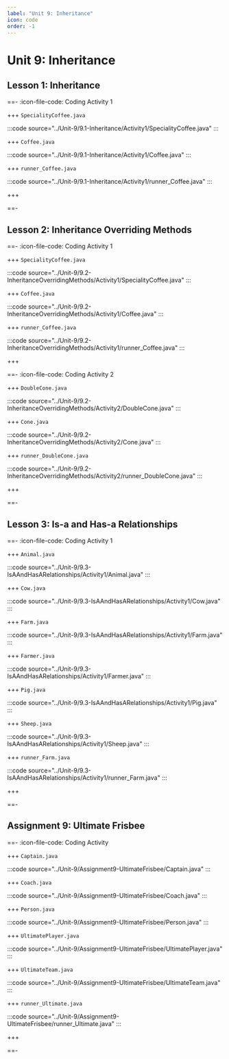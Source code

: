 ```yaml
---
label: "Unit 9: Inheritance"
icon: code
order: -1
---
```


# Unit 9: Inheritance

## Lesson 1: Inheritance

==- :icon-file-code: Coding Activity 1

+++ `SpecialityCoffee.java`

:::code source="../Unit-9/9.1-Inheritance/Activity1/SpecialityCoffee.java" :::

+++ `Coffee.java`

:::code source="../Unit-9/9.1-Inheritance/Activity1/Coffee.java" :::

+++ `runner_Coffee.java`

:::code source="../Unit-9/9.1-Inheritance/Activity1/runner_Coffee.java" :::

+++

==-

## Lesson 2: Inheritance Overriding Methods

==- :icon-file-code: Coding Activity 1

+++ `SpecialityCoffee.java`

:::code source="../Unit-9/9.2-InheritanceOverridingMethods/Activity1/SpecialityCoffee.java" :::

+++ `Coffee.java`

:::code source="../Unit-9/9.2-InheritanceOverridingMethods/Activity1/Coffee.java" :::

+++ `runner_Coffee.java`

:::code source="../Unit-9/9.2-InheritanceOverridingMethods/Activity1/runner_Coffee.java" :::

+++

==- :icon-file-code: Coding Activity 2

+++ `DoubleCone.java`

:::code source="../Unit-9/9.2-InheritanceOverridingMethods/Activity2/DoubleCone.java" :::

+++ `Cone.java`

:::code source="../Unit-9/9.2-InheritanceOverridingMethods/Activity2/Cone.java" :::

+++ `runner_DoubleCone.java`

:::code source="../Unit-9/9.2-InheritanceOverridingMethods/Activity2/runner_DoubleCone.java" :::

+++

==-

## Lesson 3: Is-a and Has-a Relationships

==- :icon-file-code: Coding Activity 1

+++ `Animal.java`

:::code source="../Unit-9/9.3-IsAAndHasARelationships/Activity1/Animal.java" :::

+++ `Cow.java`

:::code source="../Unit-9/9.3-IsAAndHasARelationships/Activity1/Cow.java" :::

+++ `Farm.java`

:::code source="../Unit-9/9.3-IsAAndHasARelationships/Activity1/Farm.java" :::

+++ `Farmer.java`

:::code source="../Unit-9/9.3-IsAAndHasARelationships/Activity1/Farmer.java" :::

+++ `Pig.java`

:::code source="../Unit-9/9.3-IsAAndHasARelationships/Activity1/Pig.java" :::

+++ `Sheep.java`

:::code source="../Unit-9/9.3-IsAAndHasARelationships/Activity1/Sheep.java" :::

+++ `runner_Farm.java`

:::code source="../Unit-9/9.3-IsAAndHasARelationships/Activity1/runner_Farm.java" :::

+++

==-

## Assignment 9: Ultimate Frisbee

==- :icon-file-code: Coding Activity

+++ `Captain.java`

:::code source="../Unit-9/Assignment9-UltimateFrisbee/Captain.java" :::

+++ `Coach.java`

:::code source="../Unit-9/Assignment9-UltimateFrisbee/Coach.java" :::

+++ `Person.java`

:::code source="../Unit-9/Assignment9-UltimateFrisbee/Person.java" :::

+++ `UltimatePlayer.java`

:::code source="../Unit-9/Assignment9-UltimateFrisbee/UltimatePlayer.java" :::

+++ `UltimateTeam.java`

:::code source="../Unit-9/Assignment9-UltimateFrisbee/UltimateTeam.java" :::

+++ `runner_Ultimate.java`

:::code source="../Unit-9/Assignment9-UltimateFrisbee/runner_Ultimate.java" :::

+++

==-
